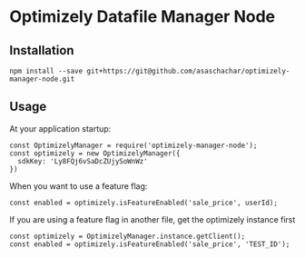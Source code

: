 # Optimizely Datafile Manager Node
                                                                        
## Installation
```
npm install --save git+https://git@github.com/asaschachar/optimizely-manager-node.git
```
 
## Usage 
At your application startup:
```
const OptimizelyManager = require('optimizely-manager-node');
const optimizely = new OptimizelyManager({
  sdkKey: 'Ly8FQj6vSaDcZUjySoWnWz'
})
```
When you want to use a feature flag:
```
const enabled = optimizely.isFeatureEnabled('sale_price', userId);
```                                                                     
                                                                        
If you are using a feature flag in another file, get the optimizely instance first                                                                        
```
const optimizely = OptimizelyManager.instance.getClient();
const enabled = optimizely.isFeatureEnabled('sale_price', 'TEST_ID');
```
